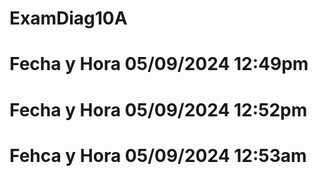 # ExamDiag10A
# Fecha y Hora 05/09/2024 12:49pm
# Fecha y Hora 05/09/2024 12:52pm
# Fehca y Hora 05/09/2024 12:53am
